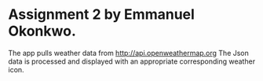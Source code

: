 # Assignment 2 by Emmanuel Okonkwo.
The app pulls weather data from http://api.openweathermap.org
The Json data is processed and displayed with an appropriate corresponding weather icon.
